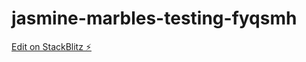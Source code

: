 # jasmine-marbles-testing-fyqsmh

[Edit on StackBlitz ⚡️](https://stackblitz.com/edit/jasmine-marbles-testing-fyqsmh)